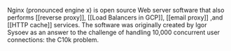 Nginx (pronounced engine x) is open source Web server software that also performs [[reverse proxy]], [[Load Balancers in GCP]], [[email proxy]] ,and [[HTTP cache]] services. The software was originally created by Igor Sysoev as an answer to the challenge of handling 10,000 concurrent user connections: the C10k problem.